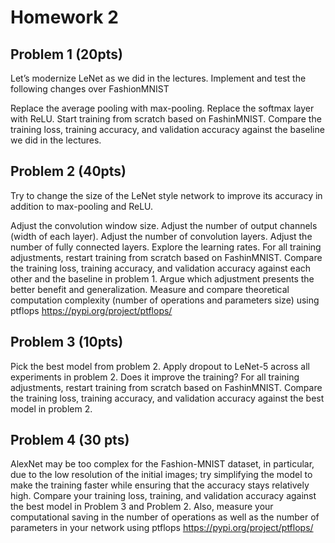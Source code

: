# Homework 2

## Problem 1 (20pts)

Let’s modernize LeNet as we did in the lectures. Implement and test the following changes over FashionMNIST

Replace the average pooling with max-pooling.
Replace the softmax layer with ReLU.
Start training from scratch based on FashinMNIST. Compare the training loss, training accuracy, and validation accuracy against the baseline we did in the lectures.

## Problem 2 (40pts)

Try to change the size of the LeNet style network to improve its accuracy in addition to max-pooling and ReLU.

Adjust the convolution window size.
Adjust the number of output channels (width of each layer).
Adjust the number of convolution layers.
Adjust the number of fully connected layers.
Explore the learning rates.
For all training adjustments, restart training from scratch based on FashinMNIST. Compare the training loss, training accuracy, and validation accuracy against each other and the baseline in problem 1. Argue which adjustment presents the better benefit and generalization. Measure and compare theoretical computation complexity (number of operations and parameters size) using ptflops https://pypi.org/project/ptflops/

## Problem 3 (10pts)

Pick the best model from problem 2. Apply dropout to LeNet-5 across all experiments in problem 2. Does it improve the training? For all training adjustments, restart training from scratch based on FashinMNIST. Compare the training loss, training accuracy, and validation accuracy against the best model in problem 2.

## Problem 4 (30 pts)

AlexNet may be too complex for the Fashion-MNIST dataset, in particular, due to the low resolution of the initial images; try simplifying the model to make the training faster while ensuring that the accuracy stays relatively high. Compare your training loss, training, and validation accuracy against the best model in Problem 3 and Problem 2. Also, measure your computational saving in the number of operations as well as the number of parameters in your network using ptflops https://pypi.org/project/ptflops/
